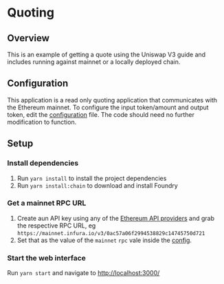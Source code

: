 # Quoting

## Overview

This is an example of getting a quote using the Uniswap V3 guide and includes running against mainnet or a locally deployed chain.

## Configuration

This application is a read only quoting application that communicates with the Ethereum mainnet. To configure the input token/amount and output token, edit the [configuration](./src/config.ts) file. The code should need no further modification to function.

## Setup

### Install dependencies

1. Run `yarn install` to install the project dependencies
2. Run `yarn install:chain` to download and install Foundry

### Get a mainnet RPC URL

1. Create aun API key using any of the [Ethereum API providers](https://docs.ethers.io/v5/api/providers/) and grab the respective RPC URL, eg `https://mainnet.infura.io/v3/0ac57a06f2994538829c14745750d721`
2. Set that as the value of the `mainnet` `rpc` vale inside the [config](./src/config.ts).

### Start the web interface

Run `yarn start` and navigate to [http://localhost:3000/](http://localhost:3000/)
